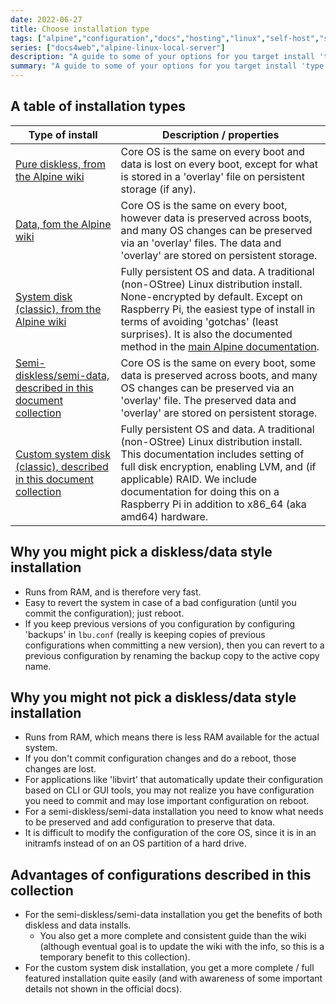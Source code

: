 ```yaml
---
date: 2022-06-27
title: Choose installation type
tags: ["alpine","configuration","docs","hosting","linux","self-host","storage","sysadmin-devops","raspberry-pi","sbc"]
series: ["docs4web","alpine-linux-local-server"]
description: "A guide to some of your options for you target install 'type' when using Alpine Linux"
summary: "A guide to some of your options for you target install 'type' when using Alpine Linux"
---
```


## A table of installation types

| Type of install                                                                                                | Description / properties                                                                                                                                                                                                                                                                                                   |
| -------------------------------------------------------------------------------------------------------------- | -------------------------------------------------------------------------------------------------------------------------------------------------------------------------------------------------------------------------------------------------------------------------------------------------------------------------- |
| [Pure diskless, from the Alpine wiki](https://wiki.alpinelinux.org/wiki/Installation#Diskless_Mode)            | Core OS is the same on every boot and data is lost on every boot, except for what is stored in a 'overlay' file on persistent storage (if any).                                                                                                                                                                            |
| [Data, fom the Alpine wiki](https://wiki.alpinelinux.org/wiki/Installation#Data_Disk_Mode)                     | Core OS is the same on every boot, however data is preserved across boots, and many OS changes can be preserved via an 'overlay' files. The data and 'overlay' are stored on persistent storage.                                                                                                                           |
| [System disk (classic), from the Alpine wiki](https://wiki.alpinelinux.org/wiki/Installation#System_Disk_Mode) | Fully persistent OS and data. A traditional (non-OStree) Linux distribution install.  None-encrypted by default. Except on Raspberry Pi, the easiest type of install in terms of avoiding 'gotchas' (least surprises). It is also the documented method in the [main Alpine documentation](https://docs.alpinelinux.org/). |
| [Semi-diskless/semi-data, described in this document collection](create-semi-data-install/_index.md)          | Core OS is the same on every boot, some data is preserved across boots, and many OS changes can be preserved via an 'overlay' file. The preserved data and 'overlay' are stored on persistent storage.                                                                                                                     |
| [Custom system disk (classic), described in this document collection](create-sys-aka-classic-install/_index.md)  | Fully persistent OS and data. A traditional (non-OStree) Linux distribution install. This documentation includes setting of full disk encryption, enabling LVM, and (if applicable) RAID. We include documentation for doing this on a Raspberry Pi in addition to x86_64 (aka amd64) hardware.                            |

## Why you might pick a diskless/data style installation

* Runs from RAM, and is therefore very fast.
* Easy to revert the system in case of a bad configuration (until you commit the configuration); just reboot.
* If you keep previous versions of you configuration by configuring 'backups' in `lbu.conf` (really is keeping copies of previous configurations when committing a new version), then you can revert to a previous configuration by renaming the backup copy to the active copy name.

## Why you might not pick a diskless/data style installation

* Runs from RAM, which means there is less RAM available for the actual system.
* If you don't commit configuration changes and do a reboot, those changes are lost.
* For applications like 'libvirt' that automatically update their configuration based on CLI or GUI tools, you may not realize you have configuration you need to commit and may lose important configuration on reboot.
* For a semi-diskless/semi-data installation you need to know what needs to be preserved and add configuration to preserve that data.
* It is difficult to modify the configuration of the core OS, since it is in an initramfs instead of on an OS partition of a hard drive.

## Advantages of configurations described in this collection

* For the semi-diskless/semi-data installation you get the benefits of both diskless and data installs.
   * You also get a more complete and consistent guide than the wiki (although eventual goal is to update the wiki with the info, so this is a temporary benefit to this collection).
* For the custom system disk installation, you get a more complete / full featured installation quite easily (and with awareness of some important details not shown in the official docs).
